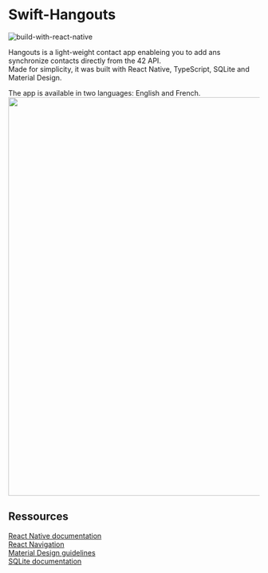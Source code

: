 # Swift-Hangouts

![build-with-react-native](https://user-images.githubusercontent.com/105823790/208763983-265fd903-34e3-4505-aa70-b0210a98fac1.svg)

Hangouts is a light-weight contact app enableing you to add ans synchronize contacts directly from the 42 API.<br>
Made for simplicity, it was built with React Native, TypeScript, SQLite and Material Design.<br>

The app is available in two languages: English and French.
<br>
<img src="https://user-images.githubusercontent.com/105823790/210008129-ec005ed8-5941-48b2-a45f-2213d45cf0e6.svg" width=800>



## Ressources

[React Native documentation](https://reactnative.dev/)<br>
[React Navigation](https://reactnavigation.org/)<br>
[Material Design guidelines](https://m3.material.io/get-started)<br>
[SQLite documentation](https://www.sqlite.org/docs.html)
